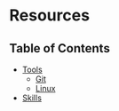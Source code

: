 # Resources

## Table of Contents
- [Tools](#tools)
  - [Git](git/README.md)
  - [Linux](https://linuxjourney.com/)
- [Skills](#skills)



